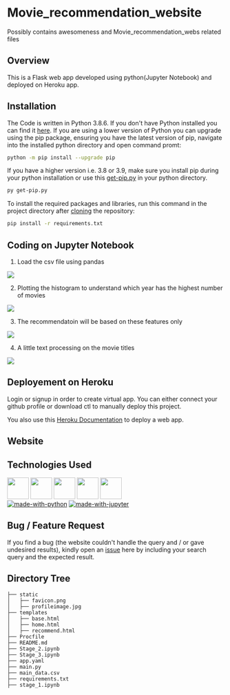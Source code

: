 # Movie_recommendation_website

Possibly contains awesomeness and Movie_recommendation_webs related files

## Overview
This is a Flask web app developed using python(Jupyter Notebook) and deployed on Heroku app.

## Installation
The Code is written in Python 3.8.6. If you don't have Python installed you can find it [here](https://www.python.org/downloads/). If you are using a lower version of Python you can upgrade using the pip package, ensuring you have the latest version of pip, navigate into the installed python directory and open command promt:
```bash
python -m pip install --upgrade pip
```
If you have a higher version i.e. 3.8 or 3.9, make sure you install pip during your python installation or use this [get-pip.py](https://bootstrap.pypa.io/get-pip.py) in your python directory.
```bash
py get-pip.py
```
To install the required packages and libraries, run this command in the project directory after [cloning](https://www.howtogeek.com/451360/how-to-clone-a-github-repository/) the repository:
```bash
pip install -r requirements.txt
```
## Coding on Jupyter Notebook
1. Load the csv file using pandas
<img target="_blank" src="https://64.media.tumblr.com/463714f1c095cab3b6035f0e7286dd0f/2b75f174b7825786-0b/s1280x1920/1b4ab36a3fc8cac02f3d1690b4bc87872bbd2b82.png">

2. Plotting the histogram to understand which year has the highest number of movies
<img target="_blank" src="https://64.media.tumblr.com/bec079d6cfcbeae06bdf32b086a9b825/2b75f174b7825786-6d/s1280x1920/0f912a13e608deb099f2d12204af9276768ba2c9.png">

3. The recommendatoin will be based on these features only
<img target="_blank" src="https://64.media.tumblr.com/f23c10188af921b5ce444145ca526944/2b75f174b7825786-95/s1280x1920/876b211f1a2e1b73c6358feaa50e9e2227f14743.png">

4. A little text processing on the movie titles
<img target="_blank" src="https://64.media.tumblr.com/8da2d70bb7fa6c25b144a6023d8cb2aa/2b75f174b7825786-ad/s1280x1920/8a909c5a8b7cc9999f06f69cd4fb3addf527f005.png">

## Deployement on Heroku
Login or signup in order to create virtual app. You can either connect your github profile or download ctl to manually deploy this project.

You also use this [Heroku Documentation](https://devcenter.heroku.com/articles/getting-started-with-python) to deploy a web app.

## Website


## Technologies Used
[<img target="_blank" src="https://flask.palletsprojects.com/en/1.1.x/_images/flask-logo.png" height=50>](https://flask.palletsprojects.com/en/1.1.x/) [<img target="_blank" src="https://number1.co.za/wp-content/uploads/2017/10/gunicorn_logo-300x85.png" height=50>](https://gunicorn.org) [<img target="_blank" src="https://scikit-learn.org/stable/_static/scikit-learn-logo-small.png" height=50>](https://scikit-learn.org/stable/) [<img target="_blank" src="https://pandas.pydata.org/static/img/pandas_white.svg" height=50>](https://pandas.pydata.org/) [<img target="_blank" src="https://numpy.org/doc/stable/_static/numpylogo.svg" height=50>](https://numpy.org/doc/stable/) 
<br>
[![made-with-python](https://img.shields.io/badge/made%20with-Python-yellow)](https://www.python.org/) [![made-with-jupyter](https://img.shields.io/badge/made%20with-Jupyter-orange)](https://jupyter.org/)

## Bug / Feature Request

If you find a bug (the website couldn't handle the query and / or gave undesired results), kindly open an [issue](https://github.com/arunmozhidevan/Movie_recommendation_website/issues) here by including your search query and the expected result.

## Directory Tree 
```
├── static
│   ├── favicon.png
│   ├── profileimage.jpg
├── templates
│   ├── base.html
│   ├── home.html
│   ├── recommend.html
├── Procfile
├── README.md
├── Stage_2.ipynb
├── Stage_3.ipynb
├── app.yaml
├── main.py
├── main_data.csv
├── requirements.txt
├── stage_1.ipynb
```

